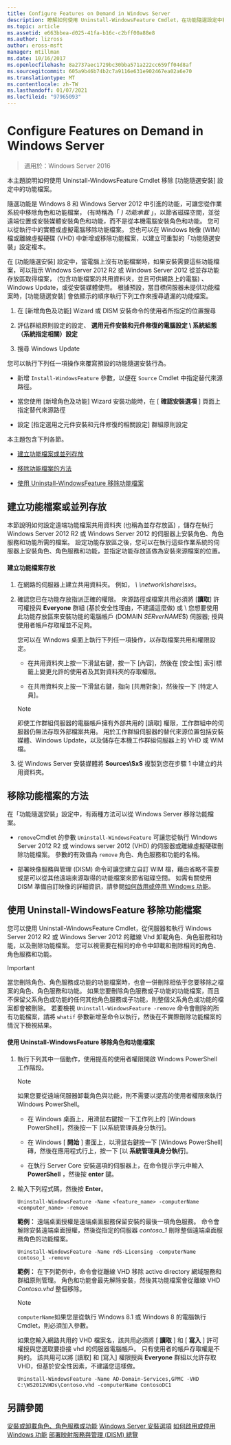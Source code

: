 ```yaml
---
title: Configure Features on Demand in Windows Server
description: 瞭解如何使用 Uninstall-WindowsFeature Cmdlet，在功能隨選設定中移除功能檔案。
ms.topic: article
ms.assetid: e663bbea-d025-41fa-b16c-c2bff00a88e8
ms.author: lizross
author: eross-msft
manager: mtillman
ms.date: 10/16/2017
ms.openlocfilehash: 8a2737aec1729bc30bba571a222cc659ff04d8af
ms.sourcegitcommit: 605a9b46b74b2c7a9116e631e902467ea02a6e70
ms.translationtype: MT
ms.contentlocale: zh-TW
ms.lasthandoff: 01/07/2021
ms.locfileid: "97965093"
---
```

# <a name="configure-features-on-demand-in-windows-server"></a>Configure Features on Demand in Windows Server

>適用於：Windows Server 2016

本主題說明如何使用 Uninstall-WindowsFeature Cmdlet 移除 [功能隨選安裝] 設定中的功能檔案。

隨選功能是 Windows 8 和 Windows Server 2012 中引進的功能，可讓您從作業系統中移除角色和功能檔案， (有時稱為「 *) 功能承載* 」，以節省磁碟空間，並從遠端位置或安裝媒體安裝角色和功能，而不是從本機電腦安裝角色和功能。 您可以從執行中的實體或虛擬電腦移除功能檔案。 您也可以在 Windows 映像 (WIM) 檔或離線虛擬硬碟 (VHD) 中新增或移除功能檔案，以建立可重製的「功能隨選安裝」設定複本。

在 [功能隨選安裝] 設定中，當電腦上沒有功能檔案時，如果安裝需要這些功能檔案，可以指示 Windows Server 2012 R2 或 Windows Server 2012 從並存功能存放區取得檔案， (包含功能檔案的共用資料夾，並且可供網路上的電腦) 、Windows Update，或從安裝媒體使用。 根據預設，當目標伺服器未提供功能檔案時，[功能隨選安裝] 會依顯示的順序執行下列工作來搜尋遺漏的功能檔案。

1.  在 [新增角色及功能] Wizard 或 DISM 安裝命令的使用者所指定的位置搜尋

2.  評估群組原則設定的設定、 **選用元件安裝和元件修復的電腦設定 \ 系統組態（系統指定相關）設定**

3.  搜尋 Windows Update

您可以執行下列任一項操作來覆寫預設的功能隨選安裝行為。

-   新增 `Install-WindowsFeature` 參數，以便在 `Source` Cmdlet 中指定替代來源路徑。

-   當您使用 [新增角色及功能] Wizard 安裝功能時，在 [ **確認安裝選項** ] 頁面上指定替代來源路徑

-   設定 [指定選用之元件安裝和元件修復的相關設定] 群組原則設定

本主題包含下列各節。

-   [建立功能檔案或並列存放](#BKMK_store)

-   [移除功能檔案的方法](#BKMK_methods)

-   [使用 Uninstall-WindowsFeature 移除功能檔案](#BKMK_remove)

## <a name="create-a-feature-file-or-side-by-side-store"></a><a name=BKMK_store></a>建立功能檔案或並列存放
本節說明如何設定遠端功能檔案共用資料夾 (也稱為並存存放區) ，儲存在執行 Windows Server 2012 R2 或 Windows Server 2012 的伺服器上安裝角色、角色服務和功能所需的檔案。 設定功能存放區之後，您可以在執行這些作業系統的伺服器上安裝角色、角色服務和功能，並指定功能存放區做為安裝來源檔案的位置。

#### <a name="to-create-a-feature-file-store"></a>建立功能檔案存放

1.  在網路的伺服器上建立共用資料夾。 例如， *\\ \network\share\sxs*。

2.  確認您已在功能存放指派正確的權限。 來源路徑或檔案共用必須將 [**讀取**] 許可權授與 **Everyone** 群組 (基於安全性理由，不建議這麼做) 或 \\ 您想要使用此功能存放區來安裝功能的電腦帳戶 (DOMAIN *SERverNAME*$) 伺服器; 授與使用者帳戶存取權並不足夠。

    您可以在 Windows 桌面上執行下列任一項操作，以存取檔案共用和權限設定。

    -   在共用資料夾上按一下滑鼠右鍵，按一下 [內容]，然後在 [安全性] 索引標籤上變更允許的使用者及其對資料夾的存取權限。

    -   在共用資料夾上按一下滑鼠右鍵，指向 [共用對象]，然後按一下 [特定人員]。

    > [!NOTE]
    > 即使工作群組伺服器的電腦帳戶擁有外部共用的 [讀取] 權限，工作群組中的伺服器仍無法存取外部檔案共用。 用於工作群組伺服器的替代來源位置包括安裝媒體、Windows Update，以及儲存在本機工作群組伺服器上的 VHD 或 WIM 檔。

3.  從 Windows Server 安裝媒體將 **Sources\SxS** 複製到您在步驟 1 中建立的共用資料夾。

## <a name="methods-of-removing-feature-files"></a><a name=BKMK_methods></a>移除功能檔案的方法
在「功能隨選安裝」設定中，有兩種方法可以從 Windows Server 移除功能檔案。

-   `remove`Cmdlet 的參數 `Uninstall-WindowsFeature` 可讓您從執行 Windows Server 2012 R2 或 windows server 2012 (VHD) 的伺服器或離線虛擬硬碟刪除功能檔案。 參數的有效值為 `remove` 角色、角色服務和功能的名稱。

-   部署映像服務與管理 (DISM) 命令可讓您建立自訂 WIM 檔，藉由省略不需要或是可以從其他遠端來源取得的功能檔案來節省磁碟空間。 如需有關使用 DISM 準備自訂映像的詳細資訊，請參閱[如何啟用或停用 Windows 功能](/previous-versions/windows/it-pro/windows-8.1-and-8/hh824822(v=win.10))。

## <a name="remove-feature-files-by-using-uninstall-windowsfeature"></a><a name=BKMK_remove></a>使用 Uninstall-WindowsFeature 移除功能檔案
您可以使用 Uninstall-WindowsFeature Cmdlet，從伺服器和執行 Windows Server 2012 R2 或 Windows Server 2012 的離線 Vhd 卸載角色、角色服務和功能，以及刪除功能檔案。 您可以視需要在相同的命令中卸載和刪除相同的角色、角色服務和功能。

> [!IMPORTANT]
> 當您刪除角色、角色服務或功能的功能檔案時，也會一併刪除相依于您要移除之檔案的角色、角色服務和功能。 如果您要刪除角色服務或子功能的功能檔案，而且不保留父系角色或功能的任何其他角色服務或子功能，則整個父系角色或功能的檔案都會被刪除。 若要檢視 `Uninstall-WindowsFeature -remove` 命令會刪除的所有功能檔案，請將 `whatif` 參數新增至命令以執行，然後在不實際刪除功能檔案的情況下檢視結果。

#### <a name="to-remove-role-and-feature-files-by-using-uninstall-windowsfeature"></a>使用 Uninstall-WindowsFeature 移除角色和功能檔案

1.  執行下列其中一個動作，使用提高的使用者權限開啟 Windows PowerShell 工作階段。

    > [!NOTE]
    > 如果您要從遠端伺服器卸載角色與功能，則不需要以提高的使用者權限來執行 Windows PowerShell。

    -   在 Windows 桌面上，用滑鼠右鍵按一下工作列上的 [Windows PowerShell]，然後按一下 [以系統管理員身分執行]。

    -   在 Windows [ **開始** ] 畫面上，以滑鼠右鍵按一下 [Windows PowerShell] 磚，然後在應用程式行上，按一下 [以 **系統管理員身分執行**]。

    -   在執行 Server Core 安裝選項的伺服器上，在命令提示字元中輸入 **PowerShell** ，然後按 **enter** 鍵。

2.  輸入下列程式碼，然後按 **Enter**。

    ```
    Uninstall-WindowsFeature -Name <feature_name> -computerName <computer_name> -remove
    ```

    **範例：** 遠端桌面授權是遠端桌面服務保留安裝的最後一項角色服務。 命令會解除安裝遠端桌面授權，然後從指定的伺服器 *contoso_1* 刪除整個遠端桌面服務角色的功能檔案。

    ```
    Uninstall-WindowsFeature -Name rdS-Licensing -computerName contoso_1 -remove
    ```

    **範例：** 在下列範例中，命令會從離線 VHD 移除 active directory 網域服務和群組原則管理。 角色和功能會最先解除安裝，然後其功能檔案會從離線 VHD *Contoso.vhd* 整個移除。

    > [!NOTE]
    > `computerName`如果您是從執行 Windows 8.1 或 Windows 8 的電腦執行 Cmdlet，則必須加入參數。
    >
    > 如果您輸入網路共用的 VHD 檔案名，該共用必須將 [ **讀取** ] 和 [ **寫入** ] 許可權授與您選取要掛接 vhd 的伺服器電腦帳戶。 只有使用者的帳戶存取權是不夠的。 該共用可以將 [讀取] 和 [寫入] 權限授與 **Everyone** 群組以允許存取 VHD，但基於安全性因素，不建議您這樣做。

    ```
    Uninstall-WindowsFeature -Name AD-Domain-Services,GPMC -VHD C:\WS2012VHDs\Contoso.vhd -computerName ContosoDC1
    ```

## <a name="see-also"></a>另請參閱
[安裝或卸載角色、角色服務或功能](install-or-uninstall-roles-role-services-or-features.md) 
[Windows Server 安裝選項](/previous-versions/windows/it-pro/windows-server-2012-R2-and-2012/hh831786(v=ws.11)) 
[如何啟用或停用 Windows 功能](/previous-versions/windows/it-pro/windows-8.1-and-8/hh824822(v=win.10)) 
[部署映射服務與管理 (DISM) 總覽](/previous-versions/windows/it-pro/windows-8.1-and-8/hh825236(v=win.10))